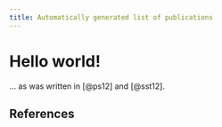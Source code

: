 ```yaml
---
title: Automatically generated list of publications
---
```

# Hello world!

... as was written in [@ps12] and [@sst12].

## References

